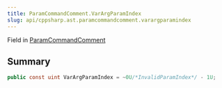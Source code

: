 ```yaml
---
title: ParamCommandComment.VarArgParamIndex
slug: api/cppsharp.ast.paramcommandcomment.varargparamindex
---
```

Field in [ParamCommandComment](/api/cppsharp/ast/paramcommandcomment)

## Summary



```csharp
public const uint VarArgParamIndex = ~0U/*InvalidParamIndex*/ - 1U;
```

